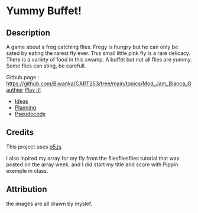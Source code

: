 # Yummy Buffet!

## Description 

A game about a frog catching flies. Frogy is hungry but he can only be sated by eating the rarest fly ever. This small little pink fly is a rare delicacy. There is a variety of food in this swamp. A buffet but not all flies are yummy. Some flies can sting, be carefull.

 
Github page : https://github.com/Biwanka/CART253/tree/main/topics/Mod_Jam_Bianca_Gauthier
[Play it!](https://Biwanka.github.io/CART253/topics/Mod_Jam_Bianca_Gauthier/index.html)

- [Ideas](./ideas.md)
- [Planning](./planning.md)
- [Pseudocode](./pseudocode.md)


## Credits
This project uses [p5.js](https://p5js.org).

I also inpired my array for my fly from the fliesfliesflies tutorial that was posted on the array week. 
and I did start my title and score with Pippin exemple in class.


## Attribution
the images are all drawn by myslef.

